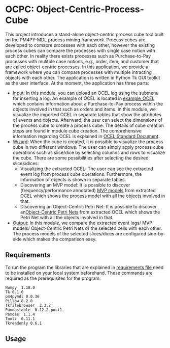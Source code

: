 # OCPC: Object-Centric-Process-Cube

This project introduces a stand-alone object-centric process cube tool built on the PM4PY-MDL process mining framework. Process cubes are developed to comapre processes with each other, however the existing process cubes can compare the processes with single case notion with each other. In reality there exists processes such as Purchase-to-Pay processes with mulitple case notions, e.g., order, item, and customer that are called object-centric processes. In this application, we provide a framework where you can compare processes with multiple intracting objects with each other. The application is written in Python  Tk  GUI  toolkit as the user interface. At the moment, the application has three parts:
- [Input](https://github.com/AnahitaFarhang/object-centric-process-cube/tree/main/input): In this module, you can upload an OCEL log using the submenu for inserting a log. An example of OCEL is located in [example_OCEL](https://github.com/AnahitaFarhang/object-centric-process-cube/tree/main/example_OCEL) which contains information about a Purchase-to-Pay process within the objects involved in that such as orders and items. In this module, we visualize the imported OCEL in separate tables that show the attributes of events and objects. Afterward, the user can select the dimensions of the process cube to create a process cube. The details of cube creation steps are found in module cube creation.  The comprehensive information regarding OCEL is explained in [OCEL Standard Document](http://ocel-standard.org/). 
- [Wizard](https://github.com/AnahitaFarhang/object-centric-process-cube/tree/main/wizard): When the cube is created, it is possible to visualize the process cube in two different windows. The user can simply apply process cube operations such as slice/dice by selecting columns and rows to visualize the cube. There are some possibilities after selecting the desired slices\dices:
    - Visualizing the extracted OCEL: The user can see the extracted event log from process cube operations. Furthermore, the information of objects is shown in separate tables.
    - Discovering an MVP  model: It is possible to discover (frequency/performance annotated) [MVP models](https://arxiv.org/pdf/2001.02562.pdf) from extracted OCEL which shows the process model with all the objects involved in that.
    - Discovering an Object-Centric Petri Net: It is possible to discover an[Object-Centric Petri Nets](https://arxiv.org/pdf/2010.02047.pdf) from extracted OCEL which shows the Petri Net with all the objects involved in that.  
- [Output](https://github.com/AnahitaFarhang/object-centric-process-cube/tree/main/output): In this module,  we compare the extracted event logs/ MVP  models/ Object-Centric Petri Nets of the selected cells with each other. The process models of the selected slices/dices are configured side-by-side which makes the comparison easy.
## Requirements
To run the program the libraries that are explained in  [requirements file ](https://github.com/AnahitaFarhang/object-centric-process-cube/blob/main/requirements.txt) need to be installed on your local system beforehand. These commands are required as the prerequisites for the program:
```
Numpy  1.18.0
Tk 0.1.0
pm4pymdl 0.0.36
Pillow 8.2.0
Tkfilebrowser  2.3.2
Pandastable  0.12.2.post1
Pandas  1.1.4
Toolz  0.11.1
Tkreadonly 0.6.1

```

## Usage







